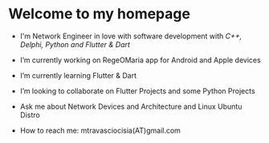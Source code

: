 # Welcome to my homepage

- I'm Network Engineer in love with software development with *C++, Delphi, Python and Flutter & Dart*

- I’m currently working on RegeOMaria app for Android and Apple devices

- I’m currently learning Flutter & Dart

- I’m looking to collaborate on Flutter Projects and some Python Projects

- Ask me about Network Devices and Architecture and Linux Ubuntu Distro

- How to reach me: mtravasciocisia(AT)gmail.com
